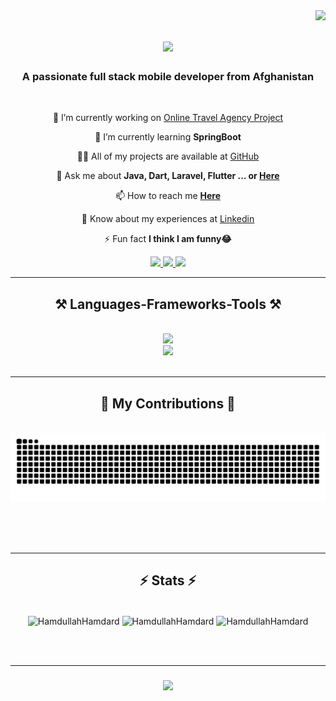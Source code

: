<img align="right" src="https://visitor-badge.laobi.icu/badge?page_id=HamdullahHamdard.HamdullahHamdard" />

<h1 align="center">
    <img src="https://readme-typing-svg.herokuapp.com/?font=Righteous&size=35&center=true&vCenter=true&width=500&height=70&duration=4000&lines=Hi+There!+👋;+I'm+Hamdullah+Hamdard!;" />
</h1>

<h3 align="center">A passionate full stack mobile developer from Afghanistan</h3>

<br/>

<div align="center">

🔭 I’m currently working on [Online Travel Agency Project](https://github.com/HamdullahHamdard/travel_agency_management_system)

🌱 I’m currently learning **SpringBoot**

👨‍💻 All of my projects are available at [GitHub](https://github.com/HamdullahHamdard?tab=repositories)

💬 Ask me about **Java, Dart, Laravel, Flutter ... or [Here](https://github.com/HamdullahHamdard/HamdullahHamdard/issues)**

📫 How to reach me **[Here](mailto:hamdullahhamdardhelmandi@gmail.com)**

📄 Know about my experiences at [Linkedin](https://www.linkedin.com/hamdullah-hamdard/)

⚡ Fun fact **I think I am funny😂**

 </div>
 
<div align="center"> 
  <a href="mailto:hamdullahhamdardhelmandi@gmail.com">
    <img src="https://img.shields.io/badge/Gmail-333333?style=for-the-badge&logo=gmail&logoColor=red" />
  </a>
  <a href="https://linkedin.com/in/hamdullah-hamdard/" target="_blank">
    <img src="https://img.shields.io/badge/LinkedIn-0077B5?style=for-the-badge&logo=linkedin&logoColor=white" target="_blank" />
  </a>
  <a href="https://www.github.com/HamdullahHamdard" target="_blank">
     <img src="https://img.shields.io/badge/Portfolio-FF5722?style=for-the-badge&logo=todoist&logoColor=white" target="_blank" /> <!-- sqlite, safari, google-chrome are other good icon options -->
  </a>
</div>

 <hr/>
 
<h2 align="center">⚒️ Languages-Frameworks-Tools ⚒️</h2>
<br/>
<div align="center">
    <img src="https://skillicons.dev/icons?i=java,flutter,dart,laravel,php,c,python,javascript,spring,firebase,mongodb,mysql,sqlite,postgres" /><br>
    <img src="https://skillicons.dev/icons?i=linux,aws,docker,arduino,xd,bootstrap,postman,html,css,vue,vscode,figma,git,github" />
</div>

<br/>
<hr/>

<div align="center">
  <h2>🐍 My Contributions 🐍</h2>
  <br>
  <img alt="snake eating my contributions" src="https://raw.githubusercontent.com/HamdullahHamdard/HamdullahHamdard/output/github-contribution-grid-snake.svg" />
  
  <br/><br/><br/>
</div>

<hr/>

<h2 align="center">⚡ Stats ⚡</h2>
<br>
<div align=center>
<img align="center" src="https://github-readme-stats.vercel.app/api?username=HamdullahHamdard&theme=react&show_icons=true&locale=en" alt="HamdullahHamdard" />

<img align="center" src="https://github-readme-stats.vercel.app/api/top-langs?username=HamdullahHamdard&theme=react&show_icons=true&locale=en&layout=compact" alt="HamdullahHamdard" />

<img align="center" src="https://github-readme-streak-stats.herokuapp.com/?user=HamdullahHamdard&theme=react" alt="HamdullahHamdard" />

</div>

<br/><br/>

<hr/>

<h3 align="center">
    <img src="https://readme-typing-svg.herokuapp.com/?font=Righteous&size=25&center=true&vCenter=true&width=500&height=70&duration=4000&lines=Thanks+for+visiting!+✌️;+Shoot+me+a+message+on+Linkedin!;I'm+always+down+to+collab+:)">
</h3>

<br/>
